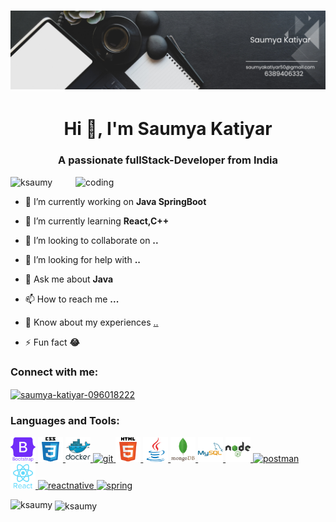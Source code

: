 <h1 align="center">
 <img src="Github Banner.png" />
</h1>

<h1 align="center">Hi 👋, I'm Saumya Katiyar</h1>
<h3 align="center">A passionate fullStack-Developer from India</h3>
<img align ="right" alt ="coding" width="400" src="https://i.pinimg.com/originals/0e/44/88/0e44882587da10a939941f8aee1fce49.gif">


<p align="left"> <img src="https://komarev.com/ghpvc/?username=ksaumy&label=Profile%20views&color=0e75b6&style=flat" alt="ksaumy" /> </p>

- 🔭 I’m currently working on **Java SpringBoot**

- 🌱 I’m currently learning **React,C++**

- 👯 I’m looking to collaborate on **..**

- 🤝 I’m looking for help with **..**

- 💬 Ask me about **Java**

- 📫 How to reach me **...**

- 📄 Know about my experiences [..](..)

- ⚡ Fun fact **😂**

<h3 align="left">Connect with me:</h3>
<p align="left">
<a href="https://linkedin.com/in/saumya-katiyar-096018222" target="blank"><img align="center" src="https://raw.githubusercontent.com/rahuldkjain/github-profile-readme-generator/master/src/images/icons/Social/linked-in-alt.svg" alt="saumya-katiyar-096018222" height="30" width="40" /></a>
</p>

<h3 align="left">Languages and Tools:</h3>
<p align="left"> <a href="https://getbootstrap.com" target="_blank" rel="noreferrer"> <img src="https://raw.githubusercontent.com/devicons/devicon/master/icons/bootstrap/bootstrap-plain-wordmark.svg" alt="bootstrap" width="40" height="40"/> </a> <a href="https://www.w3schools.com/css/" target="_blank" rel="noreferrer"> <img src="https://raw.githubusercontent.com/devicons/devicon/master/icons/css3/css3-original-wordmark.svg" alt="css3" width="40" height="40"/> </a> <a href="https://www.docker.com/" target="_blank" rel="noreferrer"> <img src="https://raw.githubusercontent.com/devicons/devicon/master/icons/docker/docker-original-wordmark.svg" alt="docker" width="40" height="40"/> </a> <a href="https://git-scm.com/" target="_blank" rel="noreferrer"> <img src="https://www.vectorlogo.zone/logos/git-scm/git-scm-icon.svg" alt="git" width="40" height="40"/> </a> <a href="https://www.w3.org/html/" target="_blank" rel="noreferrer"> <img src="https://raw.githubusercontent.com/devicons/devicon/master/icons/html5/html5-original-wordmark.svg" alt="html5" width="40" height="40"/> </a> <a href="https://www.java.com" target="_blank" rel="noreferrer"> <img src="https://raw.githubusercontent.com/devicons/devicon/master/icons/java/java-original.svg" alt="java" width="40" height="40"/> </a> <a href="https://www.mongodb.com/" target="_blank" rel="noreferrer"> <img src="https://raw.githubusercontent.com/devicons/devicon/master/icons/mongodb/mongodb-original-wordmark.svg" alt="mongodb" width="40" height="40"/> </a> <a href="https://www.mysql.com/" target="_blank" rel="noreferrer"> <img src="https://raw.githubusercontent.com/devicons/devicon/master/icons/mysql/mysql-original-wordmark.svg" alt="mysql" width="40" height="40"/> </a> <a href="https://nodejs.org" target="_blank" rel="noreferrer"> <img src="https://raw.githubusercontent.com/devicons/devicon/master/icons/nodejs/nodejs-original-wordmark.svg" alt="nodejs" width="40" height="40"/> </a> <a href="https://postman.com" target="_blank" rel="noreferrer"> <img src="https://www.vectorlogo.zone/logos/getpostman/getpostman-icon.svg" alt="postman" width="40" height="40"/> </a> <a href="https://reactjs.org/" target="_blank" rel="noreferrer"> <img src="https://raw.githubusercontent.com/devicons/devicon/master/icons/react/react-original-wordmark.svg" alt="react" width="40" height="40"/> </a> <a href="https://reactnative.dev/" target="_blank" rel="noreferrer"> <img src="https://reactnative.dev/img/header_logo.svg" alt="reactnative" width="40" height="40"/> </a> <a href="https://spring.io/" target="_blank" rel="noreferrer"> <img src="https://www.vectorlogo.zone/logos/springio/springio-icon.svg" alt="spring" width="40" height="40"/> </a> </p>

<p><img align="left" src="https://github-readme-stats.vercel.app/api/top-langs?username=ksaumy&show_icons=true&locale=en&layout=compact" alt="ksaumy" /></p>

<p>&nbsp;<img align="center" src="https://github-readme-stats.vercel.app/api?username=ksaumy&show_icons=true&locale=en" alt="ksaumy" /></p>
